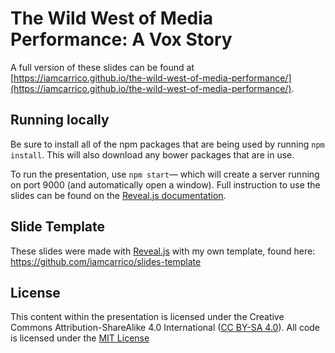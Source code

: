 The Wild West of Media Performance: A Vox Story
===============================================

A full version of these slides can be found at [https://iamcarrico.github.io/the-wild-west-of-media-performance/](https://iamcarrico.github.io/the-wild-west-of-media-performance/).


## Running locally

Be sure to install all of the npm packages that are being used by running `npm install`. This will also download any bower packages that are in use.

To run the presentation, use `npm start`— which will create a server running on port 9000 (and automatically open a window). Full instruction to use the slides can be found on the [Reveal.js documentation](http://lab.hakim.se/reveal-js/).


## Slide Template

These slides were made with [Reveal.js](http://lab.hakim.se/reveal-js/) with my own template, found here: https://github.com/iamcarrico/slides-template

## License

This content within the presentation is licensed under the Creative Commons Attribution-ShareAlike 4.0 International ([CC BY-SA 4.0](http://creativecommons.org/licenses/by-sa/4.0/)). All code is licensed under the [MIT License](https://github.com/iamcarrico/the-wild-west-of-media-performance/blob/master/LICENSE.md)
